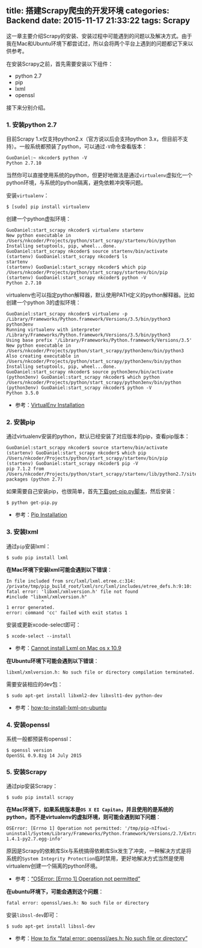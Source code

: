 title: 搭建Scrapy爬虫的开发环境
categories: Backend
date: 2015-11-17 21:33:22
tags: Scrapy
---

这一章主要介绍Scrapy的安装、安装过程中可能遇到的问题以及解决方式。由于我在Mac和Ubuntu环境下都尝试过，所以会将两个平台上遇到的问题都记下来以供参考。

在安装Scrapy之前，首先需要安装以下组件：

- python 2.7
- pip
- lxml
- openssl

接下来分别介绍。

<!-- more -->

### 1. 安装python 2.7

目前Scrapy 1.x仅支持python2.x（官方说以后会支持python 3.x，但目前不支持）。一般系统都预装了python，可以通过`-V`命令查看版本：

	GuoDaniel:~ nkcoder$ python -V
	Python 2.7.10

当然你可以直接使用系统的python，但更好地做法是通过`virtualenv`虚拟化一个python环境，与系统的python隔离，避免依赖冲突等问题。

安装`virtualenv`：

	$ [sudo] pip install virtualenv

创建一个python虚拟环境：

	GuoDaniel:start_scrapy nkcoder$ virtualenv startenv
	New python executable in /Users/nkcoder/Projects/python/start_scrapy/startenv/bin/python
	Installing setuptools, pip, wheel...done.
	GuoDaniel:start_scrapy nkcoder$ source startenv/bin/activate
	(startenv) GuoDaniel:start_scrapy nkcoder$ ls
	startenv
	(startenv) GuoDaniel:start_scrapy nkcoder$ which pip
	/Users/nkcoder/Projects/python/start_scrapy/startenv/bin/pip
	(startenv) GuoDaniel:start_scrapy nkcoder$ python -V
	Python 2.7.10

virtualenv也可以指定python解释器，默认使用PATH定义的python解释器。比如创建一个python 3的虚拟环境：

	GuoDaniel:start_scrapy nkcoder$ virtualenv -p /Library/Frameworks/Python.framework/Versions/3.5/bin/python3 python3env
	Running virtualenv with interpreter /Library/Frameworks/Python.framework/Versions/3.5/bin/python3
	Using base prefix '/Library/Frameworks/Python.framework/Versions/3.5'
	New python executable in /Users/nkcoder/Projects/python/start_scrapy/python3env/bin/python3
	Also creating executable in /Users/nkcoder/Projects/python/start_scrapy/python3env/bin/python
	Installing setuptools, pip, wheel...done.
	GuoDaniel:start_scrapy nkcoder$ source python3env/bin/activate
	(python3env) GuoDaniel:start_scrapy nkcoder$ which python
	/Users/nkcoder/Projects/python/start_scrapy/python3env/bin/python
	(python3env) GuoDaniel:start_scrapy nkcoder$ python -V
	Python 3.5.0

- 参考：[VirtualEnv Installation](https://virtualenv.readthedocs.org/en/latest/installation.html)

### 2. 安装pip

通过virtualenv安装的python，默认已经安装了对应版本的pip，查看pip版本：

	GuoDaniel:start_scrapy nkcoder$ source startenv/bin/activate
	(startenv) GuoDaniel:start_scrapy nkcoder$ which pip
	/Users/nkcoder/Projects/python/start_scrapy/startenv/bin/pip
	(startenv) GuoDaniel:start_scrapy nkcoder$ pip -V
	pip 7.1.2 from /Users/nkcoder/Projects/python/start_scrapy/startenv/lib/python2.7/site-packages (python 2.7)

如果需要自己安装pip，也很简单，首先[下载get-pip.py脚本](https://bootstrap.pypa.io/get-pip.py)，然后安装：

	$ python get-pip.py

- 参考：[Pip Installation](http://pip.readthedocs.org/en/stable/installing/)

### 3. 安装lxml

通过`pip`安装lxml：

	$ sudo pip install lxml

**在Mac环境下安装lxml可能会遇到以下错误**：

	In file included from src/lxml/lxml.etree.c:314:
	/private/tmp/pip_build_root/lxml/src/lxml/includes/etree_defs.h:9:10: fatal error: 'libxml/xmlversion.h' file not found
	#include "libxml/xmlversion.h"
				 ^
	1 error generated.
	error: command 'cc' failed with exit status 1

安装或更新xcode-select即可：

	$ xcode-select --install

- 参考：[Cannot install Lxml on Mac os x 10.9](http://stackoverflow.com/questions/19548011/cannot-install-lxml-on-mac-os-x-10-9)

**在Ubuntu环境下可能会遇到以下错误**：

	libxml/xmlversion.h: No such file or directory compilation terminated.

需要安装相应的dev包：

	$ sudo apt-get install libxml2-dev libxslt1-dev python-dev

- 参考：[how-to-install-lxml-on-ubuntu](http://stackoverflow.com/questions/6504810/how-to-install-lxml-on-ubuntu)

### 4. 安装openssl

系统一般都预装有openssl：

	$ openssl version
	OpenSSL 0.9.8zg 14 July 2015

### 5. 安装Scrapy

通过pip安装Scrapy：

	$ sudo pip install scrapy

**在Mac环境下，如果系统版本是`OS X EI Capitan`，并且使用的是系统的python，而不是virtualenv的虚拟环境，则可能会遇到如下问题**：

	OSError: [Errno 1] Operation not permitted: '/tmp/pip-nIfswi-uninstall/System/Library/Frameworks/Python.framework/Versions/2.7/Extras/lib/python/six-1.4.1-py2.7.egg-info'

原因是Scrapy的依赖库Six与系统搞得依赖库Six发生了冲突，一种解决方式是将系统的`System Integrity Protection`临时禁用，更好地解决方式当然是使用virtualenv创建一个隔离的python环境。

- 参考：[“OSError: [Errno 1] Operation not permitted”](http://stackoverflow.com/questions/31900008/oserror-errno-1-operation-not-permitted-when-installing-scrapy-in-osx-10-11)

**在ubuntu环境下，可能会遇到这个问题**：

	fatal error: openssl/aes.h: No such file or directory

安装`libssl-dev`即可：

	$ sudo apt-get install libssl-dev

- 参考：[How to fix “fatal error: openssl/aes.h: No such file or directory”](http://ask.xmodulo.com/fix-fatal-error-openssl.html)

